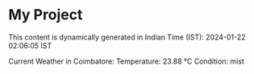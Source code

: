# My Project

This content is dynamically generated in Indian Time (IST): 2024-01-22 02:06:05 IST


Current Weather in Coimbatore:
Temperature: 23.88 °C
Condition: mist
